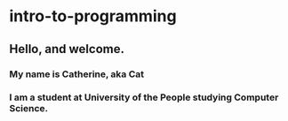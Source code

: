 # intro-to-programming
 
## Hello, and welcome. 
### My name is Catherine, aka **Cat**
### I am a student at **University of the People** studying **Computer Science**.

